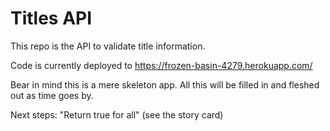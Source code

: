 # Titles API
This repo is the API to validate title information.

Code is currently deployed to https://frozen-basin-4279.herokuapp.com/

Bear in mind this is a mere skeleton app.  All this will be filled in and fleshed out as time goes by.

Next steps:
"Return true for all" (see the story card)
